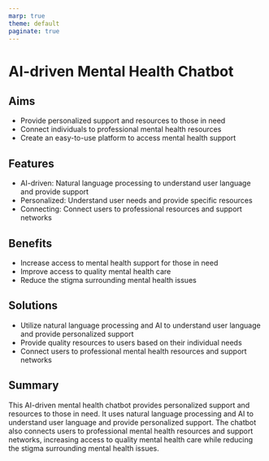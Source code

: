 ```yaml
---
marp: true
theme: default
paginate: true
---
```

# AI-driven Mental Health Chatbot 
 
## Aims

- Provide personalized support and resources to those in need 
- Connect individuals to professional mental health resources 
- Create an easy-to-use platform to access mental health support 

## Features 

- AI-driven: Natural language processing to understand user language and provide support 
- Personalized: Understand user needs and provide specific resources 
- Connecting: Connect users to professional resources and support networks 

## Benefits

- Increase access to mental health support for those in need 
- Improve access to quality mental health care 
- Reduce the stigma surrounding mental health issues 

## Solutions 

- Utilize natural language processing and AI to understand user language and provide personalized support 
- Provide quality resources to users based on their individual needs 
- Connect users to professional mental health resources and support networks 

## Summary 

This AI-driven mental health chatbot provides personalized support and resources to those in need. It uses natural language processing and AI to understand user language and provide personalized support. The chatbot also connects users to professional mental health resources and support networks, increasing access to quality mental health care while reducing the stigma surrounding mental health issues.
  